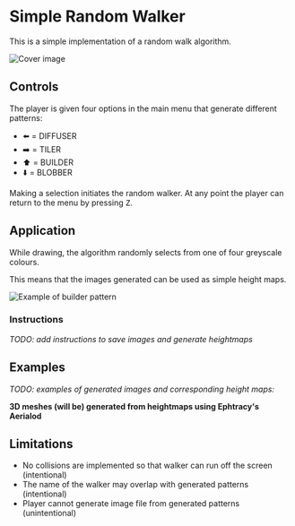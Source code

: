 # Simple Random Walker

This is a simple implementation of a random walk algorithm.

![Cover image](/simple-random-walker/simple-random-walker.p8.png "Cover image for pico-8 cart")

## Controls

The player is given four options in the main menu that generate different patterns:

- ⬅️ = DIFFUSER
- ➡️ = TILER
- ⬆️ = BUILDER
- ⬇️ = BLOBBER

Making a selection initiates the random walker.
At any point the player can return to the menu by pressing <kbd>Z</kbd>.

## Application

While drawing, the algorithm randomly selects from one of four greyscale colours.

This means that the images generated can be used as simple height maps.

![Example of builder pattern](/simple-random-walker/builder.gif "Example of builder pattern")

### Instructions

*TODO: add instructions to save images and generate heightmaps*

## Examples

*TODO: examples of generated images and corresponding height maps:*

**3D meshes (will be) generated from heightmaps using Ephtracy's Aerialod**

## Limitations

- No collisions are implemented so that walker can run off the screen (intentional)
- The name of the walker may overlap with generated patterns (intentional)
- Player cannot generate image file from generated patterns (unintentional)
